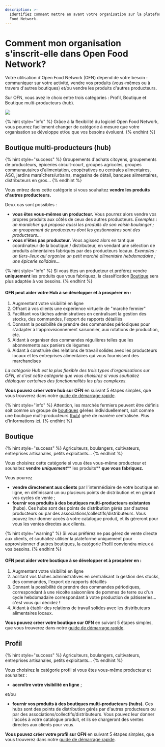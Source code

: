 ```yaml
---
description: >-
  Identifiez comment mettre en avant votre organisation sur la plateforme Open
  Food Network.
---
```


# Comment mon organisation s'inscrit-elle dans Open Food Network?

Votre utilisation d'Open Food Network (OFN) dépend de votre besoin : communiquer sur votre activité, vendre vos produits (vous-mêmes ou à travers d'autres boutiques) et/ou vendre les produits d'autres producteurs.

Sur OFN, vous avez le choix entre trois catégories : Profil, Boutique et Boutique multi-producteurs (hub).

![](<.gitbook/assets/Aus Wordpress 1 column image 1080 x 540.jpg>)

{% hint style="info" %}
Grâce à la flexibilité du logiciel Open Food Network, vous pourrez facilement changer de catégorie à mesure que votre organisation se développe et/ou que vos besoins évoluent.
{% endhint %}



## Boutique multi-producteurs (hub)

{% hint style="success" %}
Groupements d'achats citoyens, groupements de producteurs, épiceries circuit-court, groupes agricoles, groupes communautaires d'alimentation, coopératives ou centrales alimentaires, ASC, jardins maraîchers/urbains, magasins de détail, banques alimentaires, distributeurs en gros...
{% endhint %}

Vous entrez dans cette catégorie si vous souhaitez **vendre les produits d'autres producteurs.**&#x20;

Deux cas sont possibles :&#x20;

* **vous êtes vous-mêmes un producteur.** Vous pourrez alors vendre vos propres produits aux côtés de ceux des autres producteurs. _Exemples : un maraîcher qui propose aussi les produits de son voisin boulanger ; un groupement de producteurs dont les gestionnaires sont des producteurs..._
* **vous n'êtes pas producteur**. Vous agissez alors en tant que coordinateur de la boutique / distributeur, en vendant une sélection de produits alimentaires fabriqués par des producteurs locaux. _Exemples : un tiers-lieux qui organise un petit marché alimentaire hebdomadaire ; une épicerie solidaire..._

{% hint style="info" %}
Si vous êtes un producteur et préférez vendre **uniquement** les produits que vous fabriquez, la classification [Boutique](quick-start-guides/producer-shop-quick-setup-guide.md) sera plus adaptée à vos besoins.
{% endhint %}

#### OFN peut aider votre Hub à se développer et à prospérer en :

1. Augmentant votre visibilité en ligne&#x20;
2. Offrant à vos clients une expérience virtuelle de "marché fermier"
3. Facilitant vos tâches administratives en centralisant la gestion des stocks, des commandes, l'export de rapports détaillés&#x20;
4. Donnant la possibilité de prendre des commandes périodiques pour s'adapter à l'approvisionnement saisonnier, aux rotations de production, etc.&#x20;
5. Aidant à organiser des commandes régulières telles que les abonnements aux paniers de légumes
6.  Aidant à construire des relations de travail solides avec les producteurs locaux et les entreprises alimentaires qui vous fournissent des marchandises



_La catégorie Hub est la plus flexible des trois types d'organisations sur OFN, et c'est cette catégorie que vous choisirez si vous souhaitez débloquer certaines des fonctionnalités les plus complexes._

**Vous pouvez créer votre hub sur OFN** en suivant 5 étapes simples, que vous trouverez dans notre [guide de démarrage rapide](quick-start-guides/).

{% hint style="info" %}
Attention, les marchés fermiers peuvent être définis soit comme un groupe de [boutiques](quick-start-guides/producer-shop-quick-setup-guide.md) gérées individuellement, soit comme une boutique mult-producteurs ([hub](quick-start-guides/multi-producers-shop-hub-quick-setup-guide.md)) géré de manière centralisée. Plus d'informations [ici](quick-start-guides/digital-farmers-markets.md).
{% endhint %}

## Boutique&#x20;

{% hint style="success" %}
Agriculteurs, boulangers, cultivateurs, entreprises artisanales, petits exploitants...
{% endhint %}

Vous choisirez cette catégorie si vous êtes vous-même producteur et souhaitez **vendre** _**uniquement**_** les produits** **que vous fabriquez.**

Vous pourrez&#x20;

* **vendre directement aux clients** par l'intermédiaire de votre boutique en ligne, en définissant un ou plusieurs points de distribution et en gérant vos cycles de vente ;
* **fournir vos produits à des boutiques multi-producteurs existantes** (hubs). Ces hubs sont des points de distribution gérés par d'autres producteurs ou par des associations/collectifs/distributeurs. Vous pouvez leur donner accès à votre catalogue produit, et ils gèreront pour vous les ventes directes aux clients.

{% hint style="warning" %}
Si vous préférez ne pas gérez de vente directe aux clients, et souhaitez utiliser la plateforme uniquement pour approvisionner d'autres boutiques, la catégorie [Profil](quick-start-guides/profile-only-quick-setup-guide.md) conviendra mieux à vos besoins.
{% endhint %}

#### OFN peut aider votre boutique à se développer et à prospérer en :

1. Augmentant votre visibilité en ligne
2. acilitant vos tâches administratives en centralisant la gestion des stocks, des commandes, l'export de rapports détaillés&#x20;
3. Donnant la possibilité de prendre des commandes périodiques, correspondant à une récolte saisonnière de pommes de terre ou d'un cycle hebdomadaire correspondant à votre production de pâtisseries... c'est vous qui décidez !&#x20;
4.  Aidant à établir des relations de travail solides avec les distributeurs alimentaires locaux.



**Vous pouvez créer votre boutique sur OFN** en suivant 5 étapes simples, que vous trouverez dans notre [guide de démarrage rapide](quick-start-guides/).

## Profil

{% hint style="success" %}
Agriculteurs, boulangers, cultivateurs, entreprises artisanales, petits exploitants...
{% endhint %}

Vous choisirez la catégorie profil si vous êtes vous-même producteur et souhaitez :

* **accroître votre visibilité en ligne** ;

et/ou

* **fournir vos produits à des boutiques multi-producteurs (hubs).** Ces hubs sont des points de distribution gérés par d'autres producteurs ou par des associations/collectifs/distributeurs. Vous pouvez leur donner l'accès à votre catalogue produit, et ils se chargeront des ventes directes aux clients pour vous.

**Vous pouvez créer votre profil sur OFN** en suivant 5 étapes simples, que vous trouverez dans notre [guide de démarrage rapide](quick-start-guides/).
